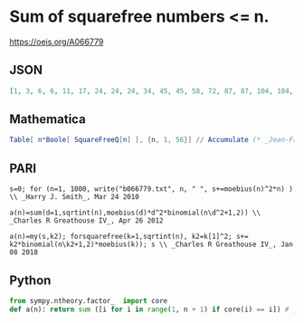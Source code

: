 # Sum of squarefree numbers <\= n\.
https://oeis.org/A066779
## JSON
```JSON
[1, 3, 6, 6, 11, 17, 24, 24, 24, 34, 45, 45, 58, 72, 87, 87, 104, 104, 123, 123, 144, 166, 189, 189, 189, 215, 215, 215, 244, 274, 305, 305, 338, 372, 407, 407, 444, 482, 521, 521, 562, 604, 647, 647, 647, 693, 740, 740, 740, 740, 791, 791, 844, 844, 899, 899]
```
## Mathematica
```Mathematica
Table[ n*Boole[ SquareFreeQ[n] ], {n, 1, 56}] // Accumulate (* _Jean-François Alcover_, Jun 18 2013 *)
```
## PARI
```PARI
s=0; for (n=1, 1000, write("b066779.txt", n, " ", s+=moebius(n)^2*n) ) \\ _Harry J. Smith_, Mar 24 2010
```
```PARI
a(n)=sum(d=1,sqrtint(n),moebius(d)*d^2*binomial(n\d^2+1,2)) \\ _Charles R Greathouse IV_, Apr 26 2012
```
```PARI
a(n)=my(s,k2); forsquarefree(k=1,sqrtint(n), k2=k[1]^2; s+= k2*binomial(n\k2+1,2)*moebius(k)); s \\ _Charles R Greathouse IV_, Jan 08 2018
```
## Python
```Python
from sympy.ntheory.factor_  import core
def a(n): return sum ([i for i in range(1, n + 1) if core(i) == i]) # _Indranil Ghosh_, Apr 16 2017
```
